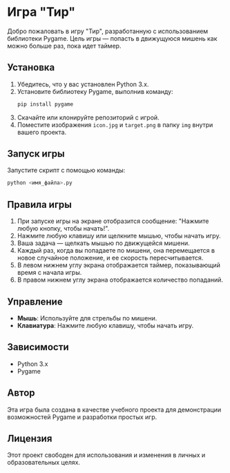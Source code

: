 # Игра "Тир"

Добро пожаловать в игру "Тир", разработанную с использованием библиотеки Pygame. Цель игры — попасть в движущуюся мишень как можно больше раз, пока идет таймер.

## Установка

1. Убедитесь, что у вас установлен Python 3.x.
2. Установите библиотеку Pygame, выполнив команду:
   ```bash
   pip install pygame
   ```
3. Скачайте или клонируйте репозиторий с игрой.
4. Поместите изображения `icon.jpg` и `target.png` в папку `img` внутри вашего проекта.

## Запуск игры

Запустите скрипт с помощью команды:
```bash
python <имя_файла>.py
```

## Правила игры

1. При запуске игры на экране отобразится сообщение: "Нажмите любую кнопку, чтобы начать!".
2. Нажмите любую клавишу или щелкните мышью, чтобы начать игру.
3. Ваша задача — щелкать мышью по движущейся мишени.
4. Каждый раз, когда вы попадаете по мишени, она перемещается в новое случайное положение, и ее скорость пересчитывается.
5. В левом нижнем углу экрана отображается таймер, показывающий время с начала игры.
6. В правом нижнем углу экрана отображается количество попаданий.

## Управление

- **Мышь**: Используйте для стрельбы по мишени.
- **Клавиатура**: Нажмите любую клавишу, чтобы начать игру.

## Зависимости

- Python 3.x
- Pygame

## Автор

Эта игра была создана в качестве учебного проекта для демонстрации возможностей Pygame и разработки простых игр.

## Лицензия

Этот проект свободен для использования и изменения в личных и образовательных целях.
